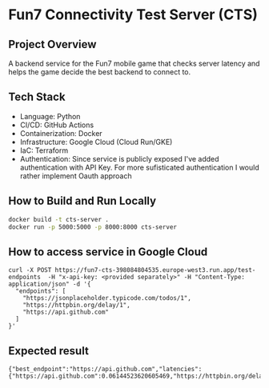 # Fun7 Connectivity Test Server (CTS)

## Project Overview
A backend service for the Fun7 mobile game that checks server latency and helps the game decide the best backend to connect to.

## Tech Stack
- Language: Python
- CI/CD: GitHub Actions
- Containerization: Docker
- Infrastructure: Google Cloud (Cloud Run/GKE)
- IaC: Terraform
- Authentication: Since service is publicly exposed I've added authentication with API Key. For more sufisticated authentication I would rather implement Oauth approach 

## How to Build and Run Locally
```bash
docker build -t cts-server .
docker run -p 5000:5000 -p 8000:8000 cts-server
```

## How to access service in Google Cloud

```
curl -X POST https://fun7-cts-398084804535.europe-west3.run.app/test-endpoints  -H "x-api-key: <provided separately>" -H "Content-Type: application/json" -d '{
  "endpoints": [
    "https://jsonplaceholder.typicode.com/todos/1",
    "https://httpbin.org/delay/1",
    "https://api.github.com"
  ]
}'
```

##  Expected result

```
{"best_endpoint":"https://api.github.com","latencies":{"https://api.github.com":0.06144523620605469,"https://httpbin.org/delay/1":1.4082317352294922,"https://jsonplaceholder.typicode.com/todos/1":0.11386847496032715}}
```
